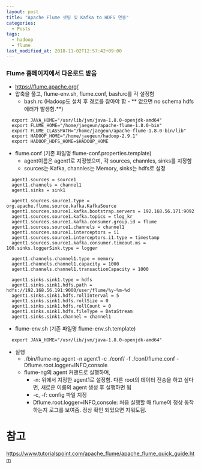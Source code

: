 ```yaml
---
layout: post
title: "Apache Flume 셋팅 및 Kafka to HDFS 연동"
categories:
  - Posts
tags:
  - hadoop
  - flume
last_modified_at: 2018-11-02T12:57:42+09:00
---
```




### Flume 홈페이지에서 다운로드 받음 
- https://flume.apache.org/
- 압축을 풀고, flume-env.sh, flume.conf, bash.rc를 각 설정함
  - bash.rc (Hadoop도 설치 후 경로를 잡아야 함 - ** 없으면 no schema hdfs 에러가 발생함.**)

```
  export JAVA_HOME="/usr/lib/jvm/java-1.8.0-openjdk-amd64"
  export FLUME_HOME="/home/jaegeun/apache-flume-1.8.0-bin"
  export FLUME_CLASSPATH="/home/jaegeun/apache-flume-1.8.0-bin/lib"
  export HADOOP_HOME="/home/jaegeun/hadoop-2.9.1"
  export HADOOP_HDFS_HOME=$HADOOP_HOME
```
  - flume.conf (기존 파일명 flume-conf.properties.template)
    - agent이름은 agent1로 지정했으며, 각 sources, channles, sinks를 지정함
    - sources는 Kafka, channles는 Memory, sinks는 hdfs로 설정
    
```
  agent1.sources = source1
  agent1.channels = channel1
  agent1.sinks = sink1

  agent1.sources.source1.type = org.apache.flume.source.kafka.KafkaSource
  agent1.sources.source1.kafka.bootstrap.servers = 192.168.56.171:9092
  agent1.sources.source1.kafka.topics = tlog_kr
  agent1.sources.source1.kafka.consumer.group.id = flume
  agent1.sources.source1.channels = channel1
  agent1.sources.source1.interceptors = i1
  agent1.sources.source1.interceptors.i1.type = timestamp
  agent1.sources.source1.kafka.consumer.timeout.ms = 100.sinks.loggerSink.type = logger

  agent1.channels.channel1.type = memory
  agent1.channels.channel1.capacity = 1000
  agent1.channels.channel1.transactionCapacity = 1000

  agent1.sinks.sink1.type = hdfs
  agent1.sinks.sink1.hdfs.path = hdfs://192.168.56.191:9000/user/flume/%y-%m-%d
  agent1.sinks.sink1.hdfs.rollInterval = 5
  agent1.sinks.sink1.hdfs.rollSize = 0
  agent1.sinks.sink1.hdfs.rollCount = 0
  agent1.sinks.sink1.hdfs.fileType = DataStream
  agent1.sinks.sink1.channel = channel1
```

  - flume-env.sh (기존 파일명 flume-env.sh.template)
  
```
  export JAVA_HOME="/usr/lib/jvm/java-1.8.0-openjdk-amd64"
```
  
- 실행
  - ./bin/flume-ng agent -n agent1 -c ./conf/ -f ./conf/flume.conf -Dflume.root.logger=INFO,console
  - flume-ng의 agent 커맨드로 실행하며, 
    - -n: 위에서 지정한 agent1로 설정함. 다른 root의 데이터 전송을 하고 싶다면, 새로운 이름의 agent 생성 후 실행하면 됨
    - -c, -f: config 파일 지정
    - Dflume.root.logger=INFO,console: 처음 실행할 때 flume이 정상 동작하는지 로그를 보여줌. 정상 확인 되었으면 지워도됨.
        


# 참고
https://www.tutorialspoint.com/apache_flume/apache_flume_quick_guide.htm
